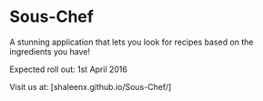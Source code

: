 # Sous-Chef
A stunning application that lets you look for recipes based on the ingredients you have!

Expected roll out: 1st April 2016

Visit us at: [shaleenx.github.io/Sous-Chef/]
